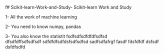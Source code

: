 f# Scikit-learn-Work-and-Study-
Scikit-learn Work and Study 

1- All the work of machine learning

2- You need to know numpy, pandas
        
3- You also know the statistit                   fsdfsdfsdfdfdfsdfsd             
dfsdfdffsdfsdfsdf
sdfdfdfsdfdsfsdfsdfsd
 sadfsdfafrgf
fasdf   fdsfdfdf
dsfsdf
              dsfdfsdfd
